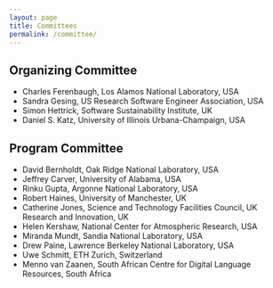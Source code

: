 ```yaml
---
layout: page
title: Committees
permalink: /committee/
---
```


## Organizing Committee

- Charles Ferenbaugh, Los Alamos National Laboratory, USA
- Sandra Gesing, US Research Software Engineer Association, USA
- Simon Hettrick, Software Sustainability Institute, UK
- Daniel S. Katz, University of Illinois Urbana-Champaign, USA

## Program Committee

- David Bernholdt, Oak Ridge National Laboratory, USA
- Jeffrey Carver, University of Alabama, USA
- Rinku Gupta, Argonne National Laboratory, USA
- Robert Haines, University of Manchester, UK
- Catherine Jones, Science and Technology Facilities Council, UK Research and Innovation, UK
- Helen Kershaw, National Center for Atmospheric Research, USA
- Miranda Mundt, Sandia National Laboratory, USA
- Drew Paine, Lawrence Berkeley National Laboratory, USA
- Uwe Schmitt, ETH Zurich, Switzerland
- Menno van Zaanen, South African Centre for Digital Language Resources, South Africa
